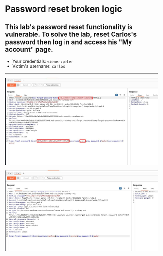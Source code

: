 # Password reset broken logic

## This lab's password reset functionality is vulnerable. To solve the lab, reset Carlos's password then log in and access his "My account" page.

- Your credentials: `wiener:peter`
- Victim's username: `carlos`
___


![screenshot](images/lab3_forgot_password_actual_token.jpg)

![screenshot](images/lab3_forgot_password_remove_token.jpg)
